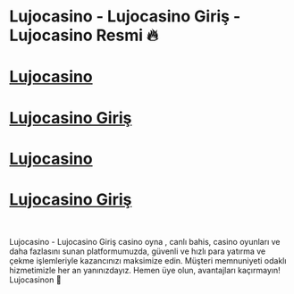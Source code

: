# Lujocasino - Lujocasino Giriş - Lujocasino Resmi 🔥 


# [Lujocasino ](https://lujocasino442.com)
# [Lujocasino Giriş ](https://lujocasino442.com)
# [Lujocasino ](https://lujocasino442.com)
# [Lujocasino Giriş ](https://lujocasino442.com)
<br>

Lujocasino - Lujocasino Giriş casino oyna , canlı bahis, casino oyunları ve daha fazlasını sunan platformumuzda, güvenli ve hızlı para yatırma ve çekme işlemleriyle kazancınızı maksimize edin. Müşteri memnuniyeti odaklı hizmetimizle her an yanınızdayız. Hemen üye olun, avantajları kaçırmayın!  Lujocasinon 🚀
